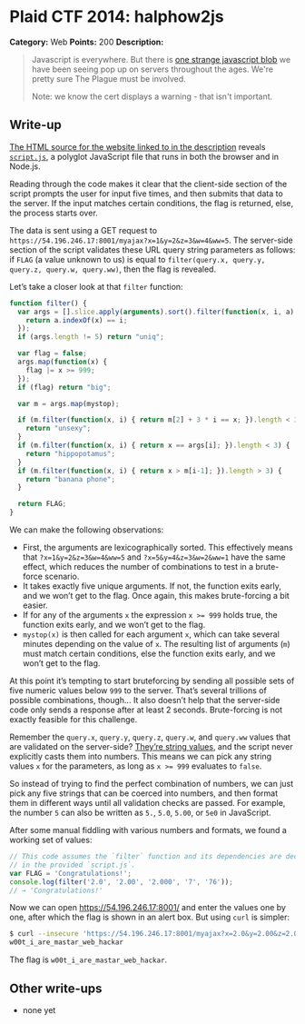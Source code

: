 # Plaid CTF 2014: halphow2js

**Category:** Web
**Points:** 200
**Description:**

> Javascript is everywhere. But there is [one strange javascript blob](https://54.196.246.17:8001/) we have been seeing pop up on servers throughout the ages. We're pretty sure The Plague must be involved.
>
> Note: we know the cert displays a warning - that isn't important.

## Write-up

[The HTML source for the website linked to in the description](index.html) reveals [`script.js`](script.js), a polyglot JavaScript file that runs in both the browser and in Node.js.

Reading through the code makes it clear that the client-side section of the script prompts the user for input five times, and then submits that data to the server. If the input matches certain conditions, the flag is returned, else, the process starts over.

The data is sent using a GET request to `https://54.196.246.17:8001/myajax?x=1&y=2&z=3&w=4&ww=5`. The server-side section of the script validates these URL query string parameters as follows: if `FLAG` (a value unknown to us) is equal to `filter(query.x, query.y, query.z, query.w, query.ww)`, then the flag is revealed.

Let’s take a closer look at that `filter` function:

```js
function filter() {
  var args = [].slice.apply(arguments).sort().filter(function(x, i, a) {
    return a.indexOf(x) == i;
  });
  if (args.length != 5) return "uniq";

  var flag = false;
  args.map(function(x) {
    flag |= x >= 999;
  });
  if (flag) return "big";

  var m = args.map(mystop);

  if (m.filter(function(x, i) { return m[2] + 3 * i == x; }).length < 3) {
    return "unsexy";
  }
  if (m.filter(function(x, i) { return x == args[i]; }).length < 3) {
    return "hippopotamus";
  }
  if (m.filter(function(x, i) { return x > m[i-1]; }).length > 3) {
    return "banana phone";
  }

  return FLAG;
}
```

We can make the following observations:

* First, the arguments are lexicographically sorted. This effectively means that `?x=1&y=2&z=3&w=4&ww=5` and `?x=5&y=4&z=3&w=2&ww=1` have the same effect, which reduces the number of combinations to test in a brute-force scenario.
* It takes exactly five unique arguments. If not, the function exits early, and we won’t get to the flag. Once again, this makes brute-forcing a bit easier.
* If for any of the arguments `x` the expression `x >= 999` holds true, the function exits early, and we won’t get to the flag.
* `mystop(x)` is then called for each argument `x`, which can take several minutes depending on the value of `x`. The resulting list of arguments (`m`) must match certain conditions, else the function exits early, and we won’t get to the flag.

At this point it’s tempting to start bruteforcing by sending all possible sets of five numeric values below `999` to the server. That’s several trillions of possible combinations, though… It also doesn’t help that the server-side code only sends a response after at least 2 seconds. Brute-forcing is not exactly feasible for this challenge.

Remember the `query.x`, `query.y`, `query.z`, `query.w`, and `query.ww` values that are validated on the server-side? [They’re string values](http://nodejs.org/api/querystring.html#querystring_querystring_parse_str_sep_eq_options), and the script never explicitly casts them into numbers. This means we can pick any string values `x` for the parameters, as long as `x >= 999` evaluates to `false`.

So instead of trying to find the perfect combination of numbers, we can just pick any five strings that can be coerced into numbers, and then format them in different ways until all validation checks are passed. For example, the number `5` can also be written as `5.`, `5.0`, `5.00`, or `5e0` in JavaScript.

After some manual fiddling with various numbers and formats, we found a working set of values:

```js
// This code assumes the `filter` function and its dependencies are declared as
// in the provided `script.js`.
var FLAG = 'Congratulations!';
console.log(filter('2.0', '2.00', '2.000', '7', '76'));
// → 'Congratulations!'
```

Now we can open <https://54.196.246.17:8001/> and enter the values one by one, after which the flag is shown in an alert box. But using `curl` is simpler:

```bash
$ curl --insecure 'https://54.196.246.17:8001/myajax?x=2.0&y=2.00&z=2.000&w=7&ww=76'
w00t_i_are_mastar_web_hackar
```

The flag is `w00t_i_are_mastar_web_hackar`.

## Other write-ups

* none yet
